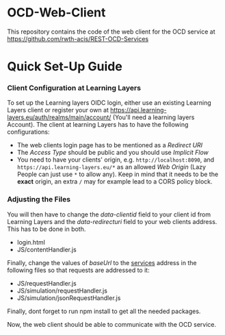# OCD-Web-Client
This repository contains the code of the web client for the OCD service at https://github.com/rwth-acis/REST-OCD-Services

# Quick Set-Up Guide
### Client Configuration at Learning Layers
To set up the Learning layers OIDC login, either use an existing Learning Layers client or register your own at https://api.learning-layers.eu/auth/realms/main/account/ (You'll need a learning layers Account).
The client at learning Layers has to have the following configurations:
* The web clients login page has to be mentioned as a _Redirect URI_
* The _Access Type_ should be public and you should use _Implicit Flow_
* You need to have your clients' origin, e.g. ``http://localhost:8090``, and ``https://api.learning-layers.eu/*`` as an allowed _Web Origin_ (Lazy People can just use ``*`` to allow any). Keep in mind that it needs to be the **exact** origin, an extra ``/`` may for example lead to a CORS policy block.

### Adjusting the Files
You will then have to change the _data-clientid_ field to your client id from Learning Layers and the _data-redirecturi_ field to your web clients address. This has to be done in both.
* login.html
* JS/contentHandler.js

Finally, change the values of _baseUrl_ to the [services](https://github.com/rwth-acis/REST-OCD-Services) address in the following files so that requests are addressed to it:
* JS/requestHandler.js
* JS/simulation/requestHandler.js
* JS/simulation/jsonRequestHandler.js

Finally, dont forget to run npm install to get all the needed packages.

Now, the web client should be able to communicate with the OCD service.
